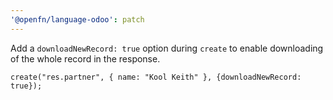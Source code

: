 ```yaml
---
'@openfn/language-odoo': patch
---
```


Add a `downloadNewRecord: true` option during `create` to enable downloading of the
whole record in the response.

```
create("res.partner", { name: "Kool Keith" }, {downloadNewRecord: true});

```
